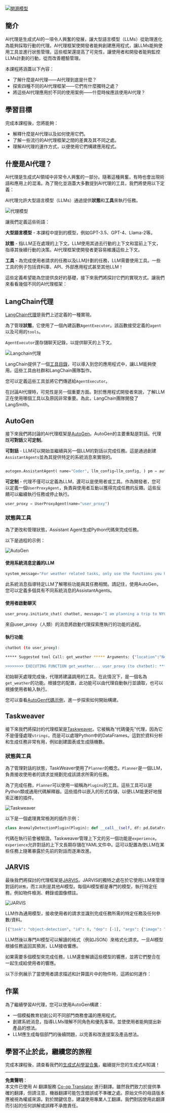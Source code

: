 <!--
CO_OP_TRANSLATOR_METADATA:
{
  "original_hash": "8e8d1f6a63da606af7176a87ff8e92b6",
  "translation_date": "2025-10-17T15:20:12+00:00",
  "source_file": "17-ai-agents/README.md",
  "language_code": "mo"
}
-->
[![開源模型](../../../translated_images/17-lesson-banner.a5b918fb0920e4e6d8d391a100f5cb1d5929f4c2752c937d40392905dec82592.mo.png)](https://youtu.be/yAXVW-lUINc?si=bOtW9nL6jc3XJgOM)

## 簡介

AI代理是生成式AI的一項令人興奮的發展，讓大型語言模型（LLMs）從助理進化為能夠採取行動的代理。AI代理框架使開發者能夠創建應用程式，讓LLMs能夠使用工具並進行狀態管理。這些框架還提高了可見性，讓使用者和開發者能夠監控LLMs計劃的行動，從而改善體驗管理。

本課程將涵蓋以下內容：

- 了解什麼是AI代理——AI代理到底是什麼？
- 探索四種不同的AI代理框架——它們有什麼獨特之處？
- 將這些AI代理應用於不同的使用案例——什麼時候應該使用AI代理？

## 學習目標

完成本課程後，您將能夠：

- 解釋什麼是AI代理以及如何使用它們。
- 了解一些流行的AI代理框架之間的差異及其不同之處。
- 理解AI代理的運作方式，以便使用它們構建應用程式。

## 什麼是AI代理？

AI代理是生成式AI領域中非常令人興奮的一部分。隨著這種興奮，有時也會出現術語和應用上的混淆。為了簡化並涵蓋大多數提到AI代理的工具，我們將使用以下定義：

AI代理允許大型語言模型（LLMs）通過提供**狀態**和**工具**來執行任務。

![代理模型](../../../translated_images/what-agent.21f2893bdfd01e6a7fd09b0416c2b15594d97f44bbb2ab5a1ff8bf643d2fcb3d.mo.png)

讓我們定義這些術語：

**大型語言模型** - 本課程中提到的模型，例如GPT-3.5、GPT-4、Llama-2等。

**狀態** - 指LLM正在處理的上下文。LLM使用其過去行動的上下文和當前上下文，指導其後續行動的決策。AI代理框架使開發者更容易維護這些上下文。

**工具** - 為完成使用者請求的任務以及LLM計劃的任務，LLM需要使用工具。一些工具的例子包括資料庫、API、外部應用程式甚至其他LLM！

這些定義希望能為您提供良好的基礎，接下來我們將探討它們的實現方式。讓我們來看看幾個不同的AI代理框架：

## LangChain代理

[LangChain代理](https://python.langchain.com/docs/how_to/#agents?WT.mc_id=academic-105485-koreyst)是我們上述定義的一種實現。

為了管理**狀態**，它使用了一個內建函數`AgentExecutor`。該函數接受定義的`agent`以及可用的`tools`。

`AgentExecutor`還存儲聊天記錄，以提供聊天的上下文。

![Langchain代理](../../../translated_images/langchain-agents.edcc55b5d5c437169a2037211284154561183c58bcec6d4ac2f8a79046fac9af.mo.png)

LangChain提供了一個[工具目錄](https://integrations.langchain.com/tools?WT.mc_id=academic-105485-koreyst)，可以導入到您的應用程式中，讓LLM能夠使用。這些工具由社群和LangChain團隊製作。

您可以定義這些工具並將它們傳遞給`AgentExecutor`。

在討論AI代理時，可見性是另一個重要方面。對於應用程式開發者來說，了解LLM正在使用哪個工具以及原因非常重要。為此，LangChain團隊開發了LangSmith。

## AutoGen

接下來我們將討論的AI代理框架是[AutoGen](https://microsoft.github.io/autogen/?WT.mc_id=academic-105485-koreyst)。AutoGen的主要重點是對話。代理既**可對話**又**可定制**。

**可對話** - LLM可以開始並繼續與另一個LLM的對話以完成任務。這是通過創建`AssistantAgents`並為其提供特定的系統消息來實現的。

```python

autogen.AssistantAgent( name="Coder", llm_config=llm_config, ) pm = autogen.AssistantAgent( name="Product_manager", system_message="Creative in software product ideas.", llm_config=llm_config, )

```

**可定制** - 代理不僅可以定義為LLM，還可以是使用者或工具。作為開發者，您可以定義一個`UserProxyAgent`，負責與使用者互動以獲得完成任務的反饋。這些反饋可以繼續執行任務或停止執行。

```python
user_proxy = UserProxyAgent(name="user_proxy")
```

### 狀態與工具

為了更改和管理狀態，Assistant Agent生成Python代碼來完成任務。

以下是過程的示例：

![AutoGen](../../../translated_images/autogen.dee9a25a45fde584fedd84b812a6e31de5a6464687cdb66bb4f2cb7521391856.mo.png)

#### 使用系統消息定義的LLM

```python
system_message="For weather related tasks, only use the functions you have been provided with. Reply TERMINATE when the task is done."
```

此系統消息指導特定LLM了解哪些功能與其任務相關。請記住，使用AutoGen，您可以定義多個具有不同系統消息的AssistantAgents。

#### 使用者啟動聊天

```python
user_proxy.initiate_chat( chatbot, message="I am planning a trip to NYC next week, can you help me pick out what to wear? ", )

```

來自user_proxy（人類）的消息將啟動代理探索應執行的功能的過程。

#### 執行功能

```bash
chatbot (to user_proxy):

***** Suggested tool Call: get_weather ***** Arguments: {"location":"New York City, NY","time_periond:"7","temperature_unit":"Celsius"} ******************************************************** --------------------------------------------------------------------------------

>>>>>>>> EXECUTING FUNCTION get_weather... user_proxy (to chatbot): ***** Response from calling function "get_weather" ***** 112.22727272727272 EUR ****************************************************************

```

初始聊天處理完成後，代理將建議調用的工具。在此情況下，是一個名為`get_weather`的功能。根據您的配置，此功能可以由代理自動執行並讀取，也可以根據使用者輸入執行。

您可以查看[AutoGen代碼示例](https://microsoft.github.io/autogen/docs/Examples/?WT.mc_id=academic-105485-koreyst)，進一步探索如何開始構建。

## Taskweaver

接下來我們將探討的代理框架是[Taskweaver](https://microsoft.github.io/TaskWeaver/?WT.mc_id=academic-105485-koreyst)。它被稱為“代碼優先”代理，因為它不是僅僅處理`strings`，而是可以處理Python中的DataFrames。這對於資料分析和生成任務非常有用，例如創建圖表或生成隨機數。

### 狀態與工具

為了管理對話的狀態，TaskWeaver使用了`Planner`的概念。`Planner`是一個LLM，負責接收使用者的請求並規劃完成該請求所需的任務。

為了完成任務，`Planner`可以使用一組稱為`Plugins`的工具。這些工具可以是Python類或通用代碼解釋器。這些插件以嵌入的形式存儲，以便LLM能更好地搜索正確的插件。

![Taskweaver](../../../translated_images/taskweaver.da8559999267715a95b7677cf9b7d7dd8420aee6f3c484ced1833f081988dcd5.mo.png)

以下是一個處理異常檢測的插件示例：

```python
class AnomalyDetectionPlugin(Plugin): def __call__(self, df: pd.DataFrame, time_col_name: str, value_col_name: str):
```

代碼在執行前會被驗證。Taskweaver管理上下文的另一個功能是`experience`。`experience`允許對話的上下文長期存儲在YAML文件中。這可以配置為使LLM在某些任務上隨著暴露於先前的對話而逐漸改進。

## JARVIS

最後我們將探討的代理框架是[JARVIS](https://github.com/microsoft/JARVIS?tab=readme-ov-file?WT.mc_id=academic-105485-koreyst)。JARVIS的獨特之處在於它使用LLM來管理對話的`狀態`，而`工具`則是其他AI模型。每個AI模型都是專門的模型，執行特定任務，例如物件檢測、轉錄或圖像標註。

![JARVIS](../../../translated_images/jarvis.762ddbadbd1a3a3364d4ca3db1a7a9c0d2180060c0f8da6f7bd5b5ea2a115aa7.mo.png)

LLM作為通用模型，接收使用者的請求並識別完成任務所需的特定任務及任何參數/資料。

```python
[{"task": "object-detection", "id": 0, "dep": [-1], "args": {"image": "e1.jpg" }}]
```

LLM然後以專門AI模型可以解讀的格式（例如JSON）來格式化請求。一旦AI模型根據任務返回其預測，LLM接收響應。

如果需要多個模型來完成任務，LLM還會解讀這些模型的響應，並將它們整合在一起生成給使用者的響應。

以下示例展示了當使用者請求描述和計算圖片中的物件時，這將如何運作：

## 作業

為了繼續學習AI代理，您可以使用AutoGen構建：

- 一個模擬教育初創公司不同部門商務會議的應用程式。
- 創建系統消息，指導LLMs理解不同角色和優先事項，並使使用者能夠提出新產品的想法。
- LLM應生成每個部門的後續問題，以完善和改進提案及產品想法。

## 學習不止於此，繼續您的旅程

完成本課程後，請查看我們的[生成式AI學習合集](https://aka.ms/genai-collection?WT.mc_id=academic-105485-koreyst)，繼續提升您的生成式AI知識！

---

**免責聲明**：  
本文件已使用 AI 翻譯服務 [Co-op Translator](https://github.com/Azure/co-op-translator) 進行翻譯。雖然我們致力於提供準確的翻譯，但請注意，機器翻譯可能包含錯誤或不準確之處。原始文件的母語版本應被視為權威來源。對於關鍵信息，建議使用專業人工翻譯。我們對因使用此翻譯而引起的任何誤解或誤釋不承擔責任。